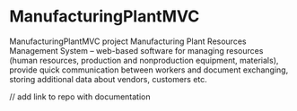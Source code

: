 # ManufacturingPlantMVC
ManufacturingPlantMVC project
Manufacturing Plant Resources Management System – web-based software for managing resources (human resources, production and nonproduction equipment, materials), provide quick communication between workers and document exchanging, storing additional data about vendors, customers etc.



// add link to repo with documentation
